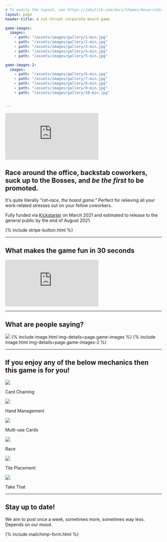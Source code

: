 ```yaml
---
# To modify the layout, see https://jekyllrb.com/docs/themes/#overriding-theme-defaults
layout: page
header-title: A cut-throat corporate board game

game-images:
  images:
    - path: "/assets/images/gallery/1-min.jpg"
    - path: "/assets/images/gallery/2-min.jpg"
    - path: "/assets/images/gallery/3-min.jpg"
    - path: "/assets/images/gallery/4-min.jpg"
    - path: "/assets/images/gallery/5-min.jpg"

game-images-2:
  images:
    - path: "/assets/images/gallery/6-min.jpg"
    - path: "/assets/images/gallery/7-min.jpg"
    - path: "/assets/images/gallery/8-min.jpg"
    - path: "/assets/images/gallery/9-min.jpg"
    - path: "/assets/images/gallery/10-min.jpg"


---
```


<div class="video-container is-threequarter">
  <iframe class="video" src="https://www.youtube.com/embed/9gfzyzldHC0" frameborder="0" allow="accelerometer; autoplay; clipboard-write; encrypted-media; gyroscope; picture-in-picture" allowfullscreen></iframe>
</div>

## Race around the office, backstab coworkers, suck up to the Bosses, and _be the first_ to be promoted.

It's quite literally _"rat-race, the board game."_ Perfect for relieving all your work-related stresses out on your fellow coworkers.

Fully funded via <a href="https://www.kickstarter.com/projects/pegasusgamesnyc/welcome-to-sysifus-corp-a-cut-throat-corporate-board-game">Kickstarter</a> on March 2021 and estimated to release to the general public by the end of August 2021.

{% include stripe-button.html %}

---

## What makes the game fun in 30 seconds

<div class="video-container is-threequarter">
  <iframe class="video" src="https://www.youtube.com/embed/OOGUH8D_7qI" frameborder="0" allow="accelerometer; autoplay; clipboard-write; encrypted-media; gyroscope; picture-in-picture" allowfullscreen></iframe>
</div>

---

## What are people saying?

<img src="/assets/images/game-quote.png" class="is-full" />
{% include image.html img-details=page.game-images %}
{% include image.html img-details=page.game-images-2 %}

---

## If you enjoy any of the below mechanics then this game is for you!

<div class="gameIconsWrapper">
  <div class="gameIconWrapper">
    <img class="gameIcon" src="/assets/images/icons/card chaining.png" />
    <p class="gameIconText">Card Chaining</p>
  </div>
  <div class="gameIconWrapper">
    <img class="gameIcon" src="/assets/images/icons/hand management.png" />
    <p class="gameIconText">Hand Management</p>
  </div>
  <div class="gameIconWrapper">
    <img class="gameIcon" src="/assets/images/icons/multi-use cards.png" />
    <p class="gameIconText">Multi-use Cards</p>
  </div>
  <div class="gameIconWrapper">
    <img class="gameIcon" src="/assets/images/icons/race.png" />
    <p class="gameIconText">Race</p>
  </div>
  <div class="gameIconWrapper">
    <img class="gameIcon" src="/assets/images/icons/tile placement.png" />
    <p class="gameIconText">Tile Placement</p>
  </div>
  <div class="gameIconWrapper">
    <img class="gameIcon" src="/assets/images/icons/take that.png" />
    <p class="gameIconText">Take That</p>
  </div>
</div>

---

## Stay up to date!
We aim to post once a week, sometimes more, sometimes way less. Depends on our mood.

{% include mailchimp-form.html %}
